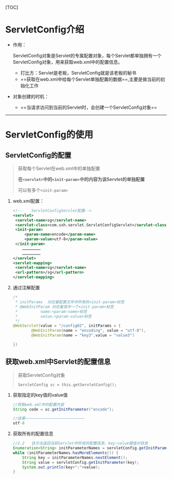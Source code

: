 [TOC]

# ServletConfig介绍

- 作用：

  ​	ServletConfig对象是Servlet的专属配置对象，每个Servlet都单独拥有一个ServletConfig对象，用来获取web.xml中的配置信息。

  - 打比方：Servlet是老板，ServletConfig就是该老板的秘书
  - ==获取在web.xml中给每个Servlet单独配置的数据==,主要是做当前的初始化工作
  
- 对象创建的时机：

  - ==当请求访问到当前的Servlet时，会创建一个ServletConfig对象==



------



# ServletConfig的使用

## ServletConfig的配置

> 获取每个Servlet在web.xml中的单独配置
>
> **在`<servlet>`中的`<init-param>`中的内容为该Servlet的单独配置**
>
> 可以有多个`<init-param>`

1. web.xml配置：

   ```xml
   <!--    ServletConfigServlet配置-->
   <servlet>
    <servlet-name>sg</servlet-name>
    <servlet-class>com.sxh.servlet.ServletConfigServlet</servlet-class>
    <init-param>
        <param-name>encode</param-name>
        <param-value>utf-8</param-value>
    </init-param>
       ……………………
       ……………………
   </servlet>
   <servlet-mapping>
    <servlet-name>sg</servlet-name>
    <url-pattern>/sg</url-pattern>
   </servlet-mapping>
   ```

   

2. 通过注解配置

   ```java
   /*
    * initParams  对应着配置文件中所有的<init-param>标签
    * @WebInitParam 对应着其中一个<init-param>标签
    *          name:<param-name>标签
    *          value:<param-value>标签
    */
   @WebServlet(value = "/config02", initParams = {
           @WebInitParam(name = "encoding", value = "utf-8"),
           @WebInitParam(name = "key3",value = "value3")
   
   })
   ```

   

## 获取web.xml中Servlet的配置信息

> 获取ServletConfig对象
>
> `ServletConfig sc = this.getServletConfig();`

1. 获取指定的key值的value值

   ```java
   //获取web.xml中的配置内容
   String code = sc.getInitParameter("encode");
   
   //结果——————————————————————————
   utf-8
   ```

   

2. 获取所有的配置信息

   ```java
   //2.2   该方法返回当前Servlet中所有的配置信息，key:value键值对信息
   Enumeration<String> initParameterNames = servletConfig.getInitParameterNames();
   while (initParameterNames.hasMoreElements()) {
       String key = initParameterNames.nextElement();
       String value = servletConfig.getInitParameter(key);
       System.out.println(key+":"+value);
   }
   ```

   

